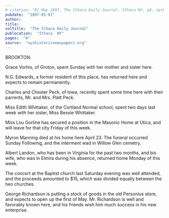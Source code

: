 ```yaml
---
# citation: "01 May 1897, The Ithaca Daily Journal, Ithaca NY, p8, nyshistoricnewspapers.org."
pubdate:  "1897-05-01"
author: 
title: 
voltitle:  "The Ithaca Daily Journal"
publocation:  "Ithaca  NY"
pages:  "8"
source:  "nyshistoricnewspapers.org"
---
```

BROOKTON. 

Grace Vorhis, of Groton, spent Sunday with her mother and sister here. 

N.G. Edwards, a former resident of this place, has returned here and expects to remain permanently. 

Charles and Chester Peck, of Iowa, recently spent some time here with their parrents, Mr. and Mrs. Platt Peck. 

Miss Edith Whittaker, of the Cortland Normal school, spent two days last week with her sister, Miss Bessie Whittaker. 

Miss Lou Gorline has secured a position in the Masonic Home at Utica, and will leave for that city Friday of this week. 

Myron Manning died at his home here April 23. The funeral occurred Sunday Following, and the interment wad in Willow Glen cemetry. 

Albert Landon, who has been in Virginia for the past two months, and bis wife, who was in Elmira during his absence, returned home Monday of this week. 

The concert at the Baptist church last Saturday evening was well attended, and the proceeds amounted to $15, which was divided equally between the two churches.

George Richardson is putting a stock of goods in the old Personius store, and expects to open up the first of May. Mr. Richardson is well and favorably known here, and his friends wish him much success in his new enterprise.

